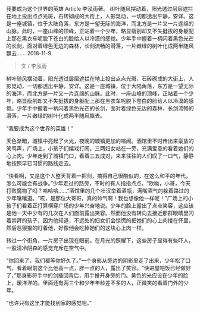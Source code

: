 我要成为这个世界的英雄
Article
李泓雨著。 树叶随风摆动着，阳光透过层层遮拦在地上投出点点光斑，石砖砌成的大街上，人影晃动，一切都透出平静，安详。这是一座城镇，位于大陆角落，东方是一望无际的海洋，而北方是一片又一片连绵的山脉。此时，一座山峰的顶峰，正站着一个少年，略显瘦削却又不失挺拔的身躯配上那在黑衣车呢脱下苍白的脸给人以冷漠的感觉。少年手中握着一柄闪着黑色光芒的长剑，面对着绿色无边的森林，长剑流畅的滑落，一片嫩绿的树叶化成两半随风飘去......
2018-11-9



> 文 / 李泓雨

 树叶随风摆动着，阳光透过层层遮拦在地上投出点点光斑，石砖砌成的大街上，人影晃动，一切都透出平静，安详。这是一座城镇，位于大陆角落，东方是一望无际的海洋，而北方是一片又一片连绵的山脉。此时，一座山峰的顶峰，正站着一个少年，略显瘦削却又不失挺拔的身躯配上那在黑衣车呢脱下苍白的脸给人以冷漠的感觉。少年手中握着一柄闪着黑色光芒的长剑，面对着绿色无边的森林，长剑流畅的滑落，一片嫩绿的树叶化成两半随风飘去。



“我要成为这个世界的英雄！”



天色渐暗，城镇中亮起了火光，夜晚的城镇更加的喧闹。酒馆里不时传出来豪放的笑骂声，广场上，小孩子们嬉戏打闹，三两妇女站在一旁，充满爱意的看着她们的心上肉。少年走到了城镇门口，看着三五成对，来来往往的人们叹了一口气，静静地按照早已习惯的路线走去。



“快看啊，又是这个人整天背着一把剑，搞得自己很酷似的，在这么和平的年代，怎么可能会有战争。”少年走过的路旁，不时的有人指指点点。“欧呦，小哥，今天打败魔物了吗？哈哈哈……”酒馆里的几个壮汉举着酒瓶，满嘴酒气的躲着路过的少年嚷嚷道。“哎，是那位大哥哥，真的帅气啊！我也想像他一样呢！”广场上的小孩子们看着正打算横穿广场的少年兴奋地说。少年的脸上露出了点点笑容，这应该是他一天中少有的几次在人们面前露出笑容。然而他没有转向去接近那群眼睛里闪着崇拜的孩子，因为他知道，不远处的妇女们会惊慌的把她们的心上肉搂在怀里，然后恶狠狠的盯着他，好像他会吃掉她们的这块心上肉一样。



转过一个街角，一片房子出现在眼前。在月光的照耀下，这些房子显得有些吓人，一股清冷阴森的感觉充斥在空气中。



“你回来了，我们都等你好久了。”一个身影从旁边的阴影里走了出来，少年松了口气，看着眼前这个比他高一点，胖一点的人，露出了笑容。“快进屋吧饭已经做好了，”那身影将手中的剑插回背后，用手推开身旁的门。黄色的光应设在少年的脸上，暖洋洋的。里面还有两三个和少年年龄差不多的人，正微笑的看着门外的少年。



“也许只有这里才能找到家的感觉吧。”
